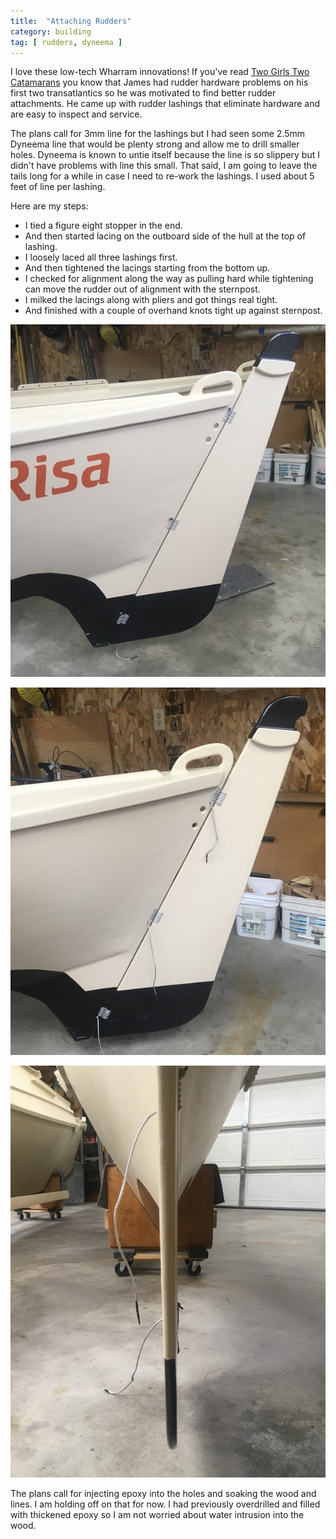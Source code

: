 ```yaml
---
title:  "Attaching Rudders"
category: building
tag: [ rudders, dyneema ]
---
```


I love these low-tech Wharram innovations! If you've read [Two Girls Two Catamarans](https://www.wharram.com/shop/books/two-girls-two-catamarans) you know that James had rudder hardware problems on his first two transatlantics so he was motivated to find better rudder attachments. He came up with rudder lashings that eliminate hardware and are easy to inspect and service.

The plans call for 3mm line for the lashings but I had seen some 2.5mm Dyneema line that would be plenty strong and allow me to drill smaller holes. Dyneema is known to untie itself because the line is so slippery but I didn't have problems with line this small. That said, I am going to leave the tails long for a while in case I need to re-work the lashings. I used about 5 feet of line per lashing.

Here are my steps:
  * I tied a figure eight stopper in the end.
  * And then started lacing on the outboard side of the hull at the top of lashing.
  * I loosely laced all three lashings first.
  * And then tightened the lacings starting from the bottom up.
  * I checked for alignment along the way as pulling hard while tightening can move the rudder out of alignment with the sternpost.
  * I milked the lacings along with pliers and got things real tight.
  * And finished with a couple of overhand knots tight up against sternpost.

![Outboard Side of Rudder](/assets/images/attach-rudders-1.jpeg)

![Outboard Side of Rudder](/assets/images/attach-rudders-2.jpeg)

![Rudder Alignment](/assets/images/attach-rudders-3.jpeg)

The plans call for injecting epoxy into the holes and soaking the wood and lines. I am holding off on that for now. I had previously overdrilled and filled with thickened epoxy so I am not worried about water intrusion into the wood.
